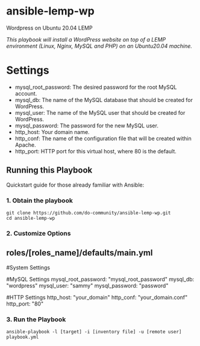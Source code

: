 # ansible-lemp-wp
Wordpress on Ubuntu 20.04 LEMP

*This playbook will install a WordPress website on top of a LEMP environment (Linux, Nginx, MySQL and PHP) on an Ubuntu20.04 machine.*
# Settings
- mysql_root_password: The desired password for the root MySQL account.
- mysql_db: The name of the MySQL database that should be created for WordPress.
- mysql_user: The name of the MySQL user that should be created for WordPress.
- mysql_password: The password for the new MySQL user.
- http_host: Your domain name.
- http_conf: The name of the configuration file that will be created within Apache.
- http_port: HTTP port for this virtual host, where 80 is the default.
## Running this Playbook
Quickstart guide for those already familiar with Ansible:

### 1. Obtain the playbook
```
git clone https://github.com/do-community/ansible-lemp-wp.git
cd ansible-lemp-wp
```
### 2. Customize Options
roles/[roles_name]/defaults/main.yml
---
#System Settings

#MySQL Settings
mysql_root_password: "mysql_root_password"
mysql_db: "wordpress"
mysql_user: "sammy"
mysql_password: "password"

#HTTP Settings
http_host: "your_domain"
http_conf: "your_domain.conf"
http_port: "80"
### 3. Run the Playbook
```
ansible-playbook -l [target] -i [inventory file] -u [remote user] playbook.yml
```
